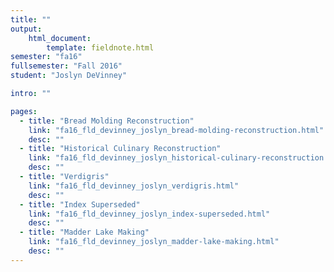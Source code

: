 ```yaml
---
title: ""
output:
    html_document:
        template: fieldnote.html
semester: "fa16"
fullsemester: "Fall 2016"
student: "Joslyn DeVinney"

intro: ""

pages:
  - title: "Bread Molding Reconstruction"
    link: "fa16_fld_devinney_joslyn_bread-molding-reconstruction.html"
    desc: ""
  - title: "Historical Culinary Reconstruction"
    link: "fa16_fld_devinney_joslyn_historical-culinary-reconstruction.html"
    desc: ""
  - title: "Verdigris"
    link: "fa16_fld_devinney_joslyn_verdigris.html"
    desc: ""
  - title: "Index Superseded"
    link: "fa16_fld_devinney_joslyn_index-superseded.html"
    desc: ""
  - title: "Madder Lake Making"
    link: "fa16_fld_devinney_joslyn_madder-lake-making.html"
    desc: ""
---
```

